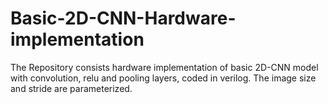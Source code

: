 # Basic-2D-CNN-Hardware-implementation
The Repository consists hardware implementation of basic 2D-CNN model with convolution, relu and pooling layers, coded in verilog.
The image size and stride are parameterized.
